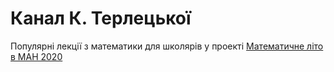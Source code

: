 # Канал К. Терлецької

Популярні лекції з математики для школярів у проекті [Математичне літо в МАН 2020](https://www.youtube.com/playlist?list=PLjId-bQQHLC2oe0usD3FlnLwdNy9VDAcN)



